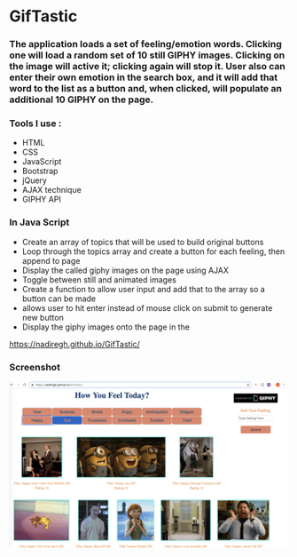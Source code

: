 # GifTastic

### The application loads a set of feeling/emotion words. Clicking one will load a random set of 10 still GIPHY images. Clicking on the image will active it; clicking again will stop it. User also can enter their own emotion in the search box, and it will add that word to the list as a button and, when clicked, will populate an additional 10 GIPHY on the page.

### Tools I use :
* HTML
* CSS
* JavaScript
* Bootstrap
* jQuery
* AJAX technique
* GIPHY API

### In Java Script
* Create an array of topics that will be used to build original buttons
* Loop through the topics array and create a button for each feeling, then append to page
* Display the called giphy images on the page using AJAX
* Toggle between still and animated images
* Create a function to allow user input and add that to the array so a button can be made
* allows user to hit enter instead of mouse click on submit to generate new button
* Display the giphy images onto the page in the <div displayGiphy>

https://nadiregh.github.io/GifTastic/


###  Screenshot

![alt text](/assets/images/readme.png)


